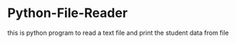 # Python-File-Reader
this is python program to read a text file and print the student data from file
